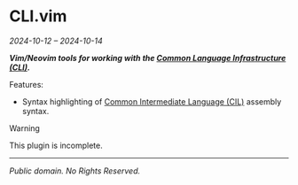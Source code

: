 # CLI.vim

_2024-10-12 – 2024-10-14_

___Vim/Neovim tools for working with the [Common Language Infrastructure (CLI)][CLI].___

Features:

- Syntax highlighting of [Common Intermediate Language (CIL)][CIL] assembly syntax.

[CLI]: https://en.wikipedia.org/wiki/Common_Language_Infrastructure
[CIL]: https://en.wikipedia.org/wiki/Common_Intermediate_Language
[CLR]: https://en.wikipedia.org/wiki/Common_Language_Runtime


> [!WARNING]
> This plugin is incomplete.


---

*Public domain.  No Rights Reserved.*
